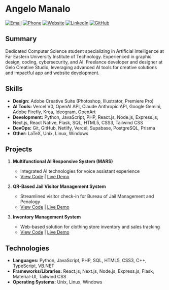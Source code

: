 # Angelo Manalo

[![Email](https://img.shields.io/badge/Email-202410769%40fit.edu.ph-blue)](mailto:202410769@fit.edu.ph)
[![Phone](https://img.shields.io/badge/Phone-0992%20552%208110-green)](tel:+63-992-552-8110)
[![Website](https://img.shields.io/badge/Website-angelomanalo.me-orange)](https://www.angelomanalo.me/)
[![LinkedIn](https://img.shields.io/badge/LinkedIn-angelo--manalo-0077B5)](https://www.linkedin.com/in/angelo-manalo/)
[![GitHub](https://img.shields.io/badge/GitHub-GeloCreativeStudio-181717)](https://github.com/GeloCreativeStudio)

## Summary

Dedicated Computer Science student specializing in Artificial Intelligence at Far Eastern University Institute of Technology. Experienced in graphic design, coding, cybersecurity, and AI. Freelance developer and designer at Gelo Creative Studio, leveraging advanced AI tools for creative solutions and impactful app and website development.

## Skills

- **Design:** Adobe Creative Suite (Photoshop, Illustrator, Premiere Pro)
- **AI Tools:** Vercel V0, OpenAI API, Claude Anthropic API, Google Gemini, Adobe Firefly, Krea, Ideogram, OpenArt
- **Development:** Python, JavaScript, PHP, React.js, Node.js, Express.js, Next.js, React Native, Flask, SQL, HTML5, CSS3, Tailwind CSS
- **DevOps:** Git, GitHub, Netlify, Vercel, Supabase, PostgreSQL, Prisma
- **Other:** LaTeX, Unix, Linux, Windows

## Projects

1. **Multifunctional AI Responsive System (MARS)**
   - Integrated AI technologies for voice assistant experience
   - [View Code](https://github.com/GeloCreativeStudio/MARS-project) | [Live Demo](https://mars-ai.netlify.app/)

2. **QR-Based Jail Visitor Management System**
   - Streamlined visitor check-in for Bureau of Jail Management and Penology
   - [View Code](https://github.com/GeloCreativeStudio/jvms) | [Live Demo](https://app-bjmp.netlify.app/)

3. **Inventory Management System**
   - Web-based solution for clothing store inventory and sales tracking
   - [View Code](https://github.com/GeloCreativeStudio/inventory-management) | [Live Demo](https://inventory-management-software.netlify.app/)

## Technologies

- **Languages:** Python, JavaScript, PHP, SQL, HTML5, CSS3, C++, TypeScript, VB.NET
- **Frameworks/Libraries:** React.js, Next.js, Node.js, Express.js, Flask, Material-UI, Tailwind CSS
- **Operating Systems:** Unix, Linux, Windows

